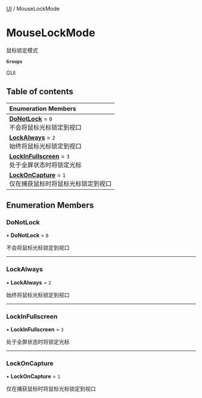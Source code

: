 [UI](../modules/UI.UI.md) / MouseLockMode

# MouseLockMode <Badge type="tip" text="Enumeration" /> <Score text="MouseLockMode" />

鼠标锁定模式

**`Groups`**

GUI

## Table of contents

| Enumeration Members |
| :-----|
| **[DoNotLock](UI.MouseLockMode.md#donotlock)** = ``0`` <br> 不会将鼠标光标锁定到视口|
| **[LockAlways](UI.MouseLockMode.md#lockalways)** = ``2`` <br> 始终将鼠标光标锁定到视口|
| **[LockInFullscreen](UI.MouseLockMode.md#lockinfullscreen)** = ``3`` <br> 处于全屏状态时将锁定光标|
| **[LockOnCapture](UI.MouseLockMode.md#lockoncapture)** = ``1`` <br> 仅在捕获鼠标时将鼠标光标锁定到视口|

## Enumeration Members

### DoNotLock <Score text="DoNotLock" /> 

• **DoNotLock** = ``0``

不会将鼠标光标锁定到视口

___

### LockAlways <Score text="LockAlways" /> 

• **LockAlways** = ``2``

始终将鼠标光标锁定到视口

___

### LockInFullscreen <Score text="LockInFullscreen" /> 

• **LockInFullscreen** = ``3``

处于全屏状态时将锁定光标

___

### LockOnCapture <Score text="LockOnCapture" /> 

• **LockOnCapture** = ``1``

仅在捕获鼠标时将鼠标光标锁定到视口
